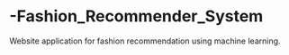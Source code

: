 # -Fashion_Recommender_System
Website application for fashion recommendation using machine learning.
